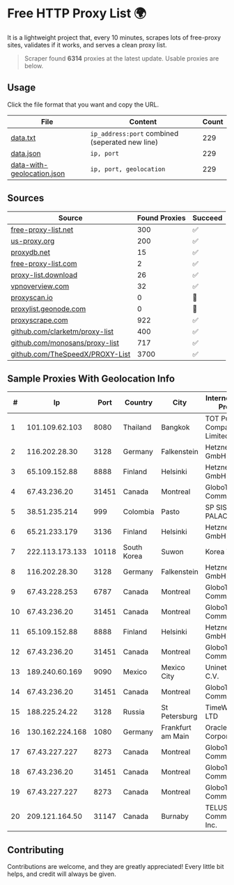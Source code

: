 
# Free HTTP Proxy List 🌍

It is a lightweight project that, every 10 minutes, scrapes lots of free-proxy sites, validates if it works, and serves a clean proxy list.


> Scraper found **6314** proxies at the latest update. Usable proxies are below.

## Usage

Click the file format that you want and copy the URL.


|File|Content|Count|
|----|-------|-----|
|[data.txt](https://raw.githubusercontent.com/themiralay/Proxy-List-World/master/data.txt)|`ip_address:port` combined (seperated new line)|229|
|[data.json](https://raw.githubusercontent.com/themiralay/Proxy-List-World/master/data.json)|`ip, port`|229|
|[data-with-geolocation.json](https://raw.githubusercontent.com/themiralay/Proxy-List-World/master/data-with-geolocation.json)|`ip, port, geolocation`|229|

## Sources

|Source|Found Proxies|Succeed|
|------|-------------|-------|
|[free-proxy-list.net](https://free-proxy-list.net)|300|✅|
|[us-proxy.org](https://www.us-proxy.org)|200|✅|
|[proxydb.net](http://proxydb.net)|15|✅|
|[free-proxy-list.com](https://free-proxy-list.com/?page=&port=&type%5B%5D=http&type%5B%5D=https&up_time=0&search=Search)|2|✅|
|[proxy-list.download](https://www.proxy-list.download/HTTP)|26|✅|
|[vpnoverview.com](https://vpnoverview.com/privacy/anonymous-browsing/free-proxy-servers)|32|✅|
|[proxyscan.io](https://www.proxyscan.io)|0|🚫|
|[proxylist.geonode.com](https://proxylist.geonode.com/api/proxy-list?limit=300&page=1&sort_by=lastChecked&sort_type=desc&protocols=http,https)|0|🚫|
|[proxyscrape.com](https://api.proxyscrape.com/v2/?request=displayproxies&protocol=http&timeout=10000&country=all&ssl=all&anonymity=all)|922|✅|
|[github.com/clarketm/proxy-list](https://raw.githubusercontent.com/clarketm/proxy-list/master/proxy-list-raw.txt)|400|✅|
|[github.com/monosans/proxy-list](https://raw.githubusercontent.com/monosans/proxy-list/main/proxies/http.txt)|717|✅|
|[github.com/TheSpeedX/PROXY-List](https://raw.githubusercontent.com/TheSpeedX/PROXY-List/master/http.txt)|3700|✅|


## Sample Proxies With Geolocation Info

|#|Ip|Port|Country|City|Internet Service Provider|
|-|--|----|-------|----|-------------------------|
|1|101.109.62.103|8080|Thailand|Bangkok|TOT Public Company Limited|
|2|116.202.28.30|3128|Germany|Falkenstein|Hetzner Online GmbH|
|3|65.109.152.88|8888|Finland|Helsinki|Hetzner Online GmbH|
|4|67.43.236.20|31451|Canada|Montreal|GloboTech Communications|
|5|38.51.235.214|999|Colombia|Pasto|SP SISTEMAS PALACIOS LTDA|
|6|65.21.233.179|3136|Finland|Helsinki|Hetzner Online GmbH|
|7|222.113.173.133|10118|South Korea|Suwon|Korea Telecom|
|8|116.202.28.30|3128|Germany|Falkenstein|Hetzner Online GmbH|
|9|67.43.228.253|6787|Canada|Montreal|GloboTech Communications|
|10|67.43.236.20|31451|Canada|Montreal|GloboTech Communications|
|11|65.109.152.88|8888|Finland|Helsinki|Hetzner Online GmbH|
|12|67.43.236.20|31451|Canada|Montreal|GloboTech Communications|
|13|189.240.60.169|9090|Mexico|Mexico City|Uninet S.A. de C.V.|
|14|67.43.236.20|31451|Canada|Montreal|GloboTech Communications|
|15|188.225.24.22|3128|Russia|St Petersburg|TimeWeb Co. LTD|
|16|130.162.224.168|1080|Germany|Frankfurt am Main|Oracle Corporation|
|17|67.43.227.227|8273|Canada|Montreal|GloboTech Communications|
|18|67.43.236.20|31451|Canada|Montreal|GloboTech Communications|
|19|67.43.227.227|8273|Canada|Montreal|GloboTech Communications|
|20|209.121.164.50|31147|Canada|Burnaby|TELUS Communications Inc.|



## Contributing

Contributions are welcome, and they are greatly appreciated! Every
little bit helps, and credit will always be given.

